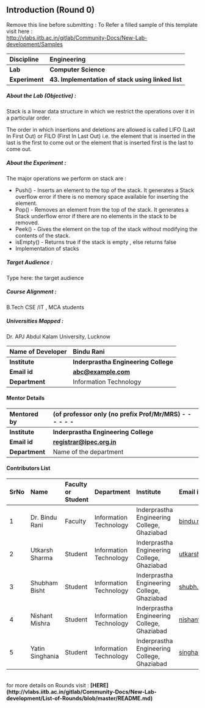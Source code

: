 ## Introduction (Round 0)

Remove this line before submitting : To Refer a filled sample of this template visit here : <br> http://vlabs.iitb.ac.in/gitlab/Community-Docs/New-Lab-development/Samples
<br>

<b>Discipline | <b>Engineering
:--|:--|
<b> Lab | <b> Computer Science
<b> Experiment|     <b> 43. Implementation of stack using linked list

<h5> About the Lab (Objective) : </h5>

Stack is a linear data structure in which we restrict the operations over it in a particular order.

The order in which insertions and deletions are allowed is called LIFO (Last In First Out) or FILO (First In Last Out) i.e. the element that is inserted in the last is the first to come out or the element that is inserted first is the last to come out.


<h5> About the Experiment : </h5>

The major operations we perform on stack are :
- Push() - Inserts an element to the top of the stack. It generates a Stack overflow error if there is no memory space available for inserting the element.
- Pop() - Removes an element from the top of the stack. It generates a Stack underflow error if there are no elements in the stack to be removed.
- Peek() - Gives the element on the top of the stack without modifying the contents of the stack.
- isEmpty() - Returns true if the stack is empty , else returns false
- Implementation of stacks

<h5> Target Audience : </h5>

Type here: the target audience

<h5> Course Alignment : </h5>

B.Tech CSE /IT , MCA students

<h5> Universities Mapped : </h5>

Dr. APJ Abdul Kalam University, Lucknow

<b>Name of Developer | <b> Bindu Rani
:--|:--|
<b> Institute | <b> Inderprastha Engineering College
<b> Email id|     <b> abc@example.com
<b> Department |  Information Technology
  
#### Mentor Details

<b>Mentored by | <b> (of professor only (no prefix Prof/Mr/MRS) - - - - - -
:--|:--|
<b> Institute | <b> Inderprastha Engineering College
<b> Email id|     <b> registrar@ipec.org.in
<b> Department | Name of the department

#### Contributors List

SrNo | Name | Faculty or Student | Department| Institute | Email id
:--|:--|:--|:--|:--|:--|
1 | Dr. Bindu Rani | Faculty |  Information Technology | Inderprastha Engineering College, Ghaziabad | bindu.rani@ipec.org.in
2 | Utkarsh Sharma | Student |  Information Technology | Inderprastha Engineering College, Ghaziabad |utkarshstudent1@gmail.com
3 | Shubham Bisht | Student |  Information Technology | Inderprastha Engineering College, Ghaziabad |shubh.manu44@gmail.com
4 | Nishant Mishra| Student |  Information Technology | Inderprastha Engineering College, Ghaziabad |nishantmishra9910@gmail.com
5 | Yatin Singhania | Student |  Information Technology | Inderprastha Engineering College, Ghaziabad |singhaniayatin27@gmail.com

<br>
for more details on Rounds visit : <b> [HERE](http://vlabs.iitb.ac.in/gitlab/Community-Docs/New-Lab-development/List-of-Rounds/blob/master/README.md) </b>
